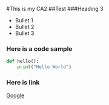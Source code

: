 #This is my CA2
##Test
###Heading 3
* Bullet 1
* Bullet 2
* Bullet 3

### Here is a code sample

``` python
def hello():
    print("Hello World")
```
### Here is link
[Google](https://www.google.ie)
